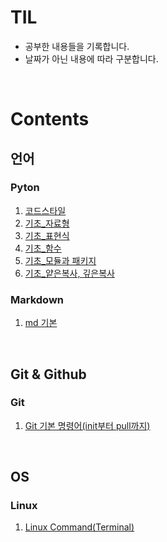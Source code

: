 # TIL

- 공부한 내용들을 기록합니다.
- 날짜가 아닌 내용에 따라 구분합니다.

<br>

# Contents

## 언어
### Pyton
1. [코드스타일](language/python/codestyleguide.md)
2. [기초_자료형](language/python/basic_datatype.md)
3. [기초_표현식](language/python/basic_expression.md)
4. [기초_함수](language/python/basic_function.md)
5. [기초_모듈과 패키지](language/python/basic_module.md)
6. [기초_얕은복사, 깊은복사](language/python/basic_copy.md)
   
### Markdown
1. [md 기본](language/markdown/md_basic.md)

<br>

## Git & Github
### Git
1. [Git 기본 명령어(init부터 pull까지)](git_and_github/git/git_basic.md)

<br>

## OS
### Linux
1. [Linux Command(Terminal)](tips/linux_cmd.md)
